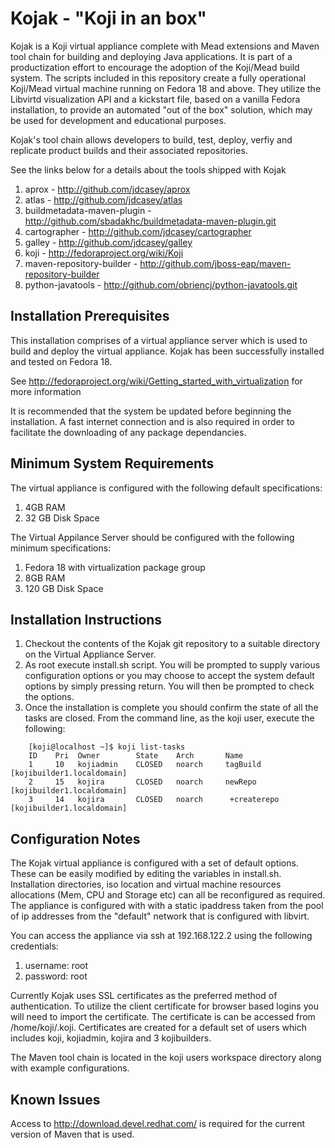 Kojak - "Koji in an box"
========================

Kojak is a Koji virtual appliance complete with Mead extensions and Maven tool chain for building and deploying Java
applications.  It is part of a productization effort to encourage the adoption of the Koji/Mead build system.  The 
scripts included in this repository create a fully operational Koji/Mead virtual machine running on Fedora 18 and above.
They utilize the Libvirtd visualization API and a kickstart file, based on a vanilla Fedora installation, to provide an
automated "out of the box" solution, which may be used for development and educational purposes.

Kojak's tool chain allows developers to build, test, deploy, verfiy and replicate product builds and their associated
repositories.

See the links below for a details about the tools shipped with Kojak

1. aprox - http://github.com/jdcasey/aprox
2. atlas - http://github.com/jdcasey/atlas
3. buildmetadata-maven-plugin - http://github.com/sbadakhc/buildmetadata-maven-plugin.git
4. cartographer - http://github.com/jdcasey/cartographer
5. galley - http://github.com/jdcasey/galley
6. koji - http://fedoraproject.org/wiki/Koji
7. maven-repository-builder - http://github.com/jboss-eap/maven-repository-builder
8. python-javatools - http://github.com/obriencj/python-javatools.git
 

Installation Prerequisites
---------------------------

This installation comprises of a virtual appliance server which is used to build and deploy the virtual appliance.
Kojak has been successfully installed and tested on Fedora 18. 

See http://fedoraproject.org/wiki/Getting_started_with_virtualization for more information

It is recommended that the system be updated before beginning the installation.  A fast internet connection and is also 
required in order to facilitate the downloading of any package dependancies.

Minimum System Requirements
--------------------------- 

The virtual appliance is configured with the following default specifications:

1. 4GB RAM
2. 32 GB Disk Space

The Virtual Appilance Server should be configured with the following minimum specifications:

1. Fedora 18 with virtualization package group
2. 8GB RAM
3. 120 GB Disk Space 

Installation Instructions
------------------------

1.  Checkout the contents of the Kojak git repository to a suitable directory on the Virtual Appliance Server.
2.  As root execute install.sh script.  You will be prompted to supply various configuration options or you may choose
to accept the system default options by simply pressing return.  You will then be prompted to check the options.
3.  Once the installation is complete you should confirm the state of all the tasks are closed.  From the command line,
as the koji user, execute the following:  

```
    [koji@localhost ~]$ koji list-tasks
    ID    Pri  Owner        State    Arch       Name
    1     10   kojiadmin    CLOSED   noarch     tagBuild [kojibuilder1.localdomain]
    2     15   kojira       CLOSED   noarch     newRepo [kojibuilder1.localdomain]
    3     14   kojira       CLOSED   noarch      +createrepo [kojibuilder1.localdomain]
```

Configuration Notes
-------------------

The Kojak virtual appliance is configured with a set of default options.  These can be easily modified by editing the 
variables in install.sh.  Installation directories, iso location and virtual machine resources allocations
(Mem, CPU and Storage etc) can all be reconfigured as required.  The appliance is configured with with a static ipaddress 
taken from the pool of ip addresses from the "default" network that is configured with libvirt.

You can access the appliance via ssh at 192.168.122.2 using the following credentials:

1. username: root
2. password: root

Currently Kojak uses SSL certificates as the preferred method of authentication. To utilize the client certificate for
browser based logins you will need to import the certificate. The certificate is can be accessed from /home/koji/.koji.
Certificates are created for a default set of users which includes koji, kojiadmin, kojira and 3 kojibuilders.

The Maven tool chain is located in the koji users workspace directory along with example configurations. 

Known Issues
------------

Access to http://download.devel.redhat.com/ is required for the current version of Maven that is used.
